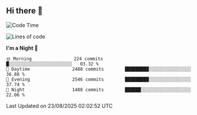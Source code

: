 ## Hi there 👋

<!--
**Wangmerlyn/Wangmerlyn** is a ✨ _special_ ✨ repository because its `README.md` (this file) appears on your GitHub profile.

Here are some ideas to get you started:

- 🔭 I’m currently working on ...
- 🌱 I’m currently learning ...
- 👯 I’m looking to collaborate on ...
- 🤔 I’m looking for help with ...
- 💬 Ask me about ...
- 📫 How to reach me: ...
- 😄 Pronouns: ...
- ⚡ Fun fact: ...
-->
<!--START_SECTION:waka-->
![Code Time](http://img.shields.io/badge/Code%20Time-510%20hrs%2034%20mins-blue)

![Lines of code](https://img.shields.io/badge/From%20Hello%20World%20I%27ve%20Written-41.6%20million%20lines%20of%20code-blue)

**I'm a Night 🦉** 

```text
🌞 Morning                224 commits         █░░░░░░░░░░░░░░░░░░░░░░░░   03.32 % 
🌆 Daytime                2488 commits        █████████░░░░░░░░░░░░░░░░   36.88 % 
🌃 Evening                2546 commits        █████████░░░░░░░░░░░░░░░░   37.74 % 
🌙 Night                  1488 commits        ██████░░░░░░░░░░░░░░░░░░░   22.06 % 
```



 Last Updated on 23/08/2025 02:02:52 UTC
<!--END_SECTION:waka-->
